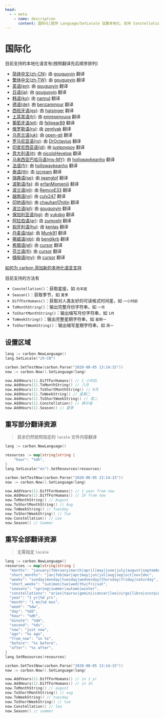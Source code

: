 ```yaml
---
head:
  - - meta
    - name: description
      content: 国际化|提供 Language/SetLocale 设置本地化，支持 Constellation/Season/DiffForHumans/ToMonthString/ToShortMonthString/ToWeekString/ToShortWeekString 等输出，支持按 locale 覆盖部分资源或重写全部资源
---
```


# 国际化

目前支持的本地化语言有(按照翻译先后顺序排列)

* [简体中文(zh-CN)](https://github.com/dromara/carbon/blob/master/lang/zh-CN.json "简体中文"): 由 [gouguoyin](https://github.com/gouguoyin "gouguoyin") 翻译
* [繁体中文(zh-TW)](https://github.com/dromara/carbon/blob/master/lang/zh-TW.json "繁体中文"): 由 [gouguoyin](https://github.com/gouguoyin "gouguoyin") 翻译
* [英语(en)](https://github.com/dromara/carbon/blob/master/lang/en.json "英语"): 由 [gouguoyin](https://github.com/gouguoyin "gouguoyin") 翻译
* [日语(ja)](https://github.com/dromara/carbon/blob/master/lang/ja.json "日语"): 由 [gouguoyin](https://github.com/gouguoyin "gouguoyin") 翻译
* [韩语(ko)](https://github.com/dromara/carbon/blob/master/lang/ko.json "韩语"): 由 [nannul](https://github.com/nannul "nannul") 翻译
* [德语(de)](https://github.com/dromara/carbon/blob/master/lang/de.json "德语"): 由 [benzammour](https://github.com/benzammour "benzammour") 翻译
* [西班牙语(es)](https://github.com/dromara/carbon/blob/master/lang/es.json "西班牙语"): 由 [hgisinger](https://github.com/hgisinger "hgisinger") 翻译
* [土耳其语(tr)](https://github.com/dromara/carbon/blob/master/lang/tr.json "土耳其语"): 由 [emresenyuva](https://github.com/emresenyuva "emresenyuva") 翻译
* [葡萄牙语(pt)](https://github.com/dromara/carbon/blob/master/lang/pt.json "葡萄牙语"): 由 [felipear89](https://github.com/felipear89 "felipear89") 翻译
* [俄罗斯语(ru)](https://github.com/dromara/carbon/blob/master/lang/ru.json "俄罗斯语"): 由 [zemlyak](https://github.com/zemlyak "zemlyak") 翻译
* [乌克兰语(uk)](https://github.com/dromara/carbon/blob/master/lang/uk.json "乌克兰语"): 由 [open-git](https://github.com/open-git "open-git") 翻译
* [罗马尼亚语(ro)](https://github.com/dromara/carbon/blob/master/lang/ro.json "罗马尼亚语"): 由 [DrOctavius](https://github.com/DrOctavius "DrOctavius") 翻译
* [印度尼西亚语(id)](https://github.com/dromara/carbon/blob/master/lang/id.json "印度尼西亚语"): 由 [justpoypoy](https://github.com/justpoypoy "justpoypoy") 翻译
* [意大利语(it)](https://github.com/dromara/carbon/blob/master/lang/it.json "意大利语"): 由 [nicoloHevelop](https://github.com/justpoypoy "nicoloHevelop") 翻译
* [马来西亚巴哈马语(ms-MY)](https://github.com/dromara/carbon/blob/master/lang/ms-MY.json "马来西亚巴哈马语"):
  由 [hollowaykeanho](https://github.com/hollowaykeanho "hollowaykeanho") 翻译
* [法语(fr)](https://github.com/dromara/carbon/blob/master/lang/fr.json "法语"): 由 [hollowaykeanho](https://github.com/hollowaykeanho "hollowaykeanho") 翻译
* [泰语(th)](https://github.com/dromara/carbon/blob/master/lang/th.json "泰语"): 由 [izcream](https://github.com/izcream "izcream") 翻译
* [瑞典语(se)](https://github.com/dromara/carbon/blob/master/lang/se.json "瑞典语"): 由 [jwanglof](https://github.com/jwanglof "jwanglof") 翻译
* [波斯语(fa)](https://github.com/dromara/carbon/blob/master/lang/fa.json "波斯语"): 由 [erfanMomeniii](https://github.com/ErfanMomeniii "ErfanMomeniii") 翻译
* [波兰语(nl)](https://github.com/dromara/carbon/blob/master/lang/nl.json "波兰语"): 由 [RemcoE33](https://github.com/RemcoE33 "RemcoE33") 翻译
* [越南语(vi)](https://github.com/dromara/carbon/blob/master/lang/vi.json "越南语"): 由 [culy247](https://github.com/culy247 "culy247") 翻译
* [印地语(hi)](https://github.com/dromara/carbon/blob/master/lang/hi.json "印地语"): 由 [chauhan17nitin](https://github.com/chauhan17nitin "chauhan17nitin") 翻译
* [波兰语(pl)](https://github.com/dromara/carbon/blob/master/lang/pl.json "波兰语"): 由 [gouguoyin](https://github.com/gouguoyin "gouguoyin") 翻译
* [保加利亚语(bg)](https://github.com/dromara/carbon/blob/master/lang/bg.json "保加利亚语"): 由 [yuksbg](https://github.com/yuksbg "yuksbg") 翻译
* [阿拉伯语(ar)](https://github.com/dromara/carbon/blob/master/lang/bg.json "阿拉伯语"): 由 [zumoshi](https://github.com/zumoshi "zumoshi") 翻译
* [匈牙利语(hu)](https://github.com/dromara/carbon/blob/master/lang/hu.json "匈牙利语"): 由 [kenlas](https://github.com/kenlas "kenlas") 翻译
* [丹麦语(da)](https://github.com/dromara/carbon/blob/master/lang/da.json "丹麦语"): 由 [Munk91](https://github.com/Munk91 "Munk91") 翻译
* [挪威语(nb)](https://github.com/dromara/carbon/blob/master/lang/nb.json "挪威语"): 由 [bendikrb](https://github.com/bendikrb "bendikrb") 翻译
* [希腊语(el)](https://github.com/dromara/carbon/blob/master/lang/el.json "希腊语"): 由 [cursor](https://cursor.com "cursor") 翻译
* [芬兰语(fi)](https://github.com/dromara/carbon/blob/master/lang/fi.json "芬兰语"): 由 [cursor](https://cursor.com "cursor") 翻译
* [缅甸语(my)](https://github.com/dromara/carbon/blob/master/lang/my.json "缅甸语"): 由 [cursor](https://cursor.com "cursor") 翻译

[如何为 carbon 添加新的本地化语言支持](https://github.com/dromara/carbon/blob/master/docs/CONTRIBUTING.cn.md)

目前支持的方法有

* `Constellation()`：获取星座，如 `白羊座`
* `Season()`：获取季节，如 `夏季`
* `DiffForHumans()`：获取对人类友好的可读格式时间差，如 `一小时前`
* `ToMonthString()`：输出完整月份字符串，如 `一月`
* `ToShortMonthString()`：输出缩写月份字符串，如 `1月`
* `ToWeekString()`：输出完整星期字符串，如 `星期一`
* `ToShortWeekString()`：输出缩写星期字符串，如 `周一`

## 设置区域

```go
lang := carbon.NewLanguage()
lang.SetLocale("zh-CN")

carbon.SetTestNow(carbon.Parse("2020-08-05 13:14:15"))
now := carbon.Now().SetLanguage(lang)

now.AddHours(1).DiffForHumans() // 1 小时后
now.AddHours(1).ToMonthString() // 八月
now.AddHours(1).ToShortMonthString() // 8月
now.AddHours(1).ToWeekString() // 星期二
now.AddHours(1).ToShortWeekString() // 周二
now.AddHours(1).Constellation() // 狮子座
now.AddHours(1).Season() // 夏季
```

## 重写部分翻译资源
> 其余仍然按照指定的 `locale` 文件内容翻译
```go
lang := carbon.NewLanguage()

resources := map[string]string {
	"hour": "%dh",
}
lang.SetLocale("en").SetResources(resources)

carbon.SetTestNow(carbon.Parse("2020-08-05 13:14:15"))
now := carbon.Now().SetLanguage(lang)

now.AddYears(1).DiffForHumans() // 1 year from now
now.AddHours(1).DiffForHumans() // 1h from now
now.ToMonthString() // August
now.ToShortMonthString() // Aug
now.ToWeekString() // Tuesday
now.ToShortWeekString() // Tue
now.Constellation() // Leo
now.Season() // Summer
```

## 重写全部翻译资源
> 无需指定 `locale`
```go
lang := carbon.NewLanguage()
resources := map[string]string {
  "months": "january|february|march|april|may|june|july|august|september|october|november|december",
  "short_months": "jan|feb|mar|apr|may|jun|jul|aug|sep|oct|nov|dec",
  "weeks": "sunday|monday|tuesday|wednesday|thursday|friday|saturday",
  "short_weeks": "sun|mon|tue|wed|thu|fri|sat",
  "seasons": "spring|summer|autumn|winter",
  "constellations": "aries|taurus|gemini|cancer|leo|virgo|libra|scorpio|sagittarius|capricornus|aquarius|pisce",
  "year": "1 yr|%d yrs",
  "month": "1 mo|%d mos",
  "week": "%dw",
  "day": "%dd",
  "hour": "%dh",
  "minute": "%dm",
  "second": "%ds",
  "now": "just now",
  "ago": "%s ago",
  "from_now": "in %s",
  "before": "%s before",
  "after": "%s after",
}
lang.SetResources(resources)

carbon.SetTestNow(carbon.Parse("2020-08-05 13:14:15"))
now := carbon.Now().SetLanguage(lang)

now.AddYears(1).DiffForHumans() // in 1 yr
now.AddHours(1).DiffForHumans() // in 1h
now.ToMonthString() // august
now.ToShortMonthString() // aug
now.ToWeekString() // tuesday
now.ToShortWeekString() // tue
now.Constellation() // leo
now.Season() // summer
```